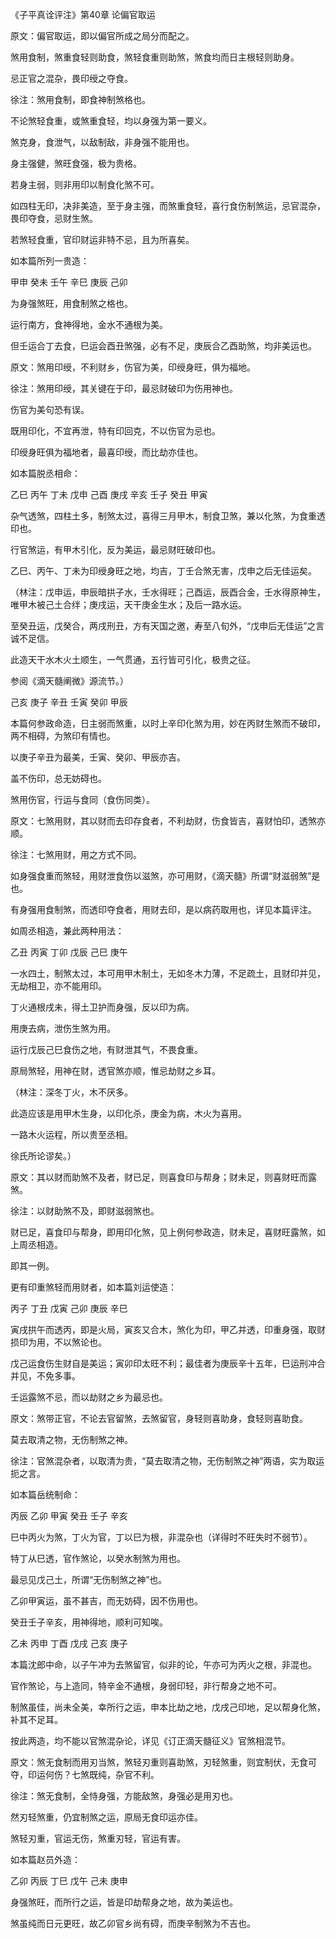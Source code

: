 《子平真诠评注》第40章 论偏官取运

原文：偏官取运，即以偏官所成之局分而配之。

煞用食制，煞重食轻则助食，煞轻食重则助煞，煞食均而日主根轻则助身。

忌正官之混杂，畏印绶之夺食。

徐注：煞用食制，即食神制煞格也。

不论煞轻食重，或煞重食轻，均以身强为第一要义。

煞克身，食泄气，以敌制敌，非身强不能用也。

身主强健，煞旺食强，极为贵格。

若身主弱，则非用印以制食化煞不可。

如四柱无印，决非美造，至于身主强，而煞重食轻，喜行食伤制煞运，忌官混杂，畏印夺食，忌财生煞。

若煞轻食重，官印财运非特不忌，且为所喜矣。

如本篇所列一贵造：

甲申 癸未 壬午 辛巳 庚辰 己卯

为身强煞旺，用食制煞之格也。

运行南方，食神得地，金水不通根为美。

但壬运合丁去食，巳运会酉丑煞强，必有不足，庚辰合乙酉助煞，均非美运也。

原文：煞用印绶，不利财乡，伤官为美，印绶身旺，俱为福地。

徐注：煞用印绶，其关键在于印，最忌财破印为伤用神也。

伤官为美句恐有误。

既用印化，不宜再泄，特有印回克，不以伤官为忌也。

印绶身旺俱为福地者，最喜印绶，而比劫亦佳也。

如本篇脱丞相命：

乙巳 丙午 丁未 戊申 己酉 庚戌 辛亥 壬子 癸丑 甲寅

杂气透煞，四柱土多，制煞太过，喜得三月甲木，制食卫煞，兼以化煞，为食重透印也。

行官煞运，有甲木引化，反为美运，最忌财旺破印也。

乙巳、丙午、丁未为印绶身旺之地，均吉，丁壬合煞无害，戊申之后无佳运矣。

（林注：戊申运，申辰暗拱子水，壬水得旺；己酉运，辰酉合金，壬水得原神生，唯甲木被己土合绊；庚戌运，天干庚金生水；及后一路水运。

至癸丑运，戊癸合，两戌刑丑，方有天国之邀，寿至八旬外，“戊申后无佳运”之言诚不足信。

此造天干水木火土顺生，一气贯通，五行皆可引化，极贵之征。

参阅《滴天髓阐微》源流节。）

己亥 庚子 辛丑 壬寅 癸卯 甲辰

本篇何参政命造，日主弱而煞重，以时上辛印化煞为用，妙在丙财生煞而不破印，两不相碍，为煞印有情也。

以庚子辛丑为最美，壬寅、癸卯、甲辰亦吉。

盖不伤印，总无妨碍也。

煞用伤官，行运与食同（食伤同类）。

原文：七煞用财，其以财而去印存食者，不利劫财，伤食皆吉，喜财怕印，透煞亦顺。

徐注：七煞用财，用之方式不同。

如身强食重而煞轻，用财泄食伤以滋煞，亦可用财，《滴天髓》所谓“财滋弱煞”是也。

有身强用食制煞，而透印夺食者，用财去印，是以病药取用也，详见本篇评注。

如周丞相造，兼此两种用法：

乙丑 丙寅 丁卯 戊辰 己巳 庚午

一水四土，制煞太过，本可用甲木制土，无如冬木力薄，不足疏土，且财印并见，无劫相卫，亦不能用印。

丁火通根戌未，得土卫护而身强，反以印为病。

用庚去病，泄伤生煞为用。

运行戊辰己巳食伤之地，有财泄其气，不畏食重。

原局煞轻，用神在财，透官煞亦顺，惟忌劫财之乡耳。

（林注：深冬丁火，木不厌多。

此造应该是用甲木生身，以印化杀，庚金为病，木火为喜用。

一路木火运程，所以贵至丞相。

徐氏所论谬矣。）

原文：其以财而助煞不及者，财已足，则喜食印与帮身；财未足，则喜财旺而露煞。

徐注：以财助煞不及，即财滋弱煞也。

财已足，喜食印与帮身，即用印化煞，见上例何参政造，财未足，喜财旺露煞，如上周丞相造。

即其一例。

更有印重煞轻而用财者，如本篇刘运使造：

丙子 丁丑 戊寅 己卯 庚辰 辛巳

寅戌拱午而透丙，即是火局，寅亥又合木，煞化为印，甲乙并透，印重身强，取财损印为用，不以煞论也。

戊己运食伤生财自是美运；寅卯印太旺不利；最佳者为庚辰辛十五年，巳运刑冲合并见，不免多事。

壬运露煞不忌，而以劫财之乡为最忌也。

原文：煞带正官，不论去官留煞，去煞留官，身轻则喜助身，食轻则喜助食。

莫去取清之物，无伤制煞之神。

徐注：官煞混杂者，以取清为贵，“莫去取清之物，无伤制煞之神”两语，实为取运扼之言。

如本篇岳统制命：

丙辰 乙卯 甲寅 癸丑 壬子 辛亥

巳中丙火为煞，丁火为官，丁以巳为根，非混杂也（详得时不旺失时不弱节）。

特丁从巳透，官作煞论，以癸水制煞为用也。

最忌见戊己土，所谓“无伤制煞之神”也。

乙卯甲寅运，虽不甚吉，而无妨碍，因不伤用也。

癸丑壬子辛亥，用神得地，顺利可知唉。

乙未 丙申 丁酉 戊戌 己亥 庚子

本篇沈郎中命，以子午冲为去煞留官，似非的论，午亦可为丙火之根，非混也。

官作煞论，与上造同，特辛金不通根，身弱印轻，非行帮身之地不可。

制煞虽佳，尚未全美，幸所行之运，申本比劫之地，戊戌己印地，足以帮身化煞，补其不足耳。

按此两造，均不能以官煞混杂论，详见《订正滴天髓征义》官煞相混节。

原文：煞无食制而用刃当煞，煞轻刃重则喜助煞，刃轻煞重，则宜制伏，无食可夺，印运何伤？七煞既纯，杂官不利。

徐注：煞无食制，全恃身强，方能敌煞，身强必是用刃也。

然刃轻煞重，仍宜制煞之运，原局无食印运亦佳。

煞轻刃重，官运无伤，煞重刃轻，官运有害。

如本篇赵员外造：

乙卯 丙辰 丁巳 戊午 己未 庚申

身强煞旺，而所行之运，皆是印劫帮身之地，故为美运也。

煞虽纯而日元更旺，故乙卯官乡尚有碍，而庚辛制煞为不吉也。

